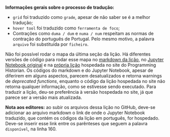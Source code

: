 **Informações gerais sobre o processo de tradução:**

- `grid` foi traduzido como `grade`, apesar de não saber se é a melhor tradução;
- `hover tool` foi traduzido como `ferramenta de foco`;
- Contrações como `duma / dum` e `numa / num` respeitam as normas de contração do português de Portugal. Pelo mesmo motivo, a palavra `arquivo` foi substituída por `ficheiro`.

Não foi possível rodar o mapa da última seção da lição. Há diferentes versões de código para rodar esse mapa no [markdown da lição](https://github.com/felipelmc/jekyll/blob/gh-pages/en/lessons/visualizing-with-bokeh.md), no [Jupyter Notebook original](https://github.com/programminghistorian/ph-submissions/blob/gh-pages/assets/visualizing-with-bokeh/visualizing-with-bokeh.ipynb) e na [própria lição](https://programminghistorian.org/en/lessons/visualizing-with-bokeh) hospedada no site do Programming Historian. Os códigos do markdown e do Jupyter Notebook, apesar de diferirem em alguns aspectos, parecem desatualizados e retorna warnings de *deprecated functions*, enquanto o código da lição hospedada no site não retorna qualquer informação, como se estivesse sendo executado. Para traduzir a lição, deu-se preferência à versão hospedada no site, já que parece ser a versão mais atualizada.

**Nota aos editores:** ao subir os arquivos dessa lição no GitHub, deve-se adicionar ao arquivo markdown o link de onde o Jupyter Notebook traduzido, que contém os códigos da lição em português, for hospedado. Deve-se inserir esse link entre os parênteses que seguem a palavra `disponível`, na linha 160. 



